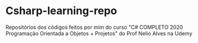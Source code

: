 # Csharp-learning-repo
Repositórios dos códigos feitos por mim do curso "C# COMPLETO 2020 Programação Orientada a Objetos + Projetos" do Prof Nelio Alves na Udemy
